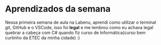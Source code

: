 # Aprendizados da semana

Nessa primeira semana de aula na Labenu, aprendi como utilizar o terminal git, GitHub e o VSCode, isso foi **legal** e me lembrou como eu achava legal quebrar a cabeça com C# quando fiz curso de Informática(curso bem curtinho da ETEC da minha cidade) :)